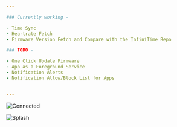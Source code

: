 ```yaml
---

### Currently working -

- Time Sync
- Heartrate Fetch
- Firmware Version Fetch and Compare with the InfiniTime Repo

### TODO -

- One Click Update Firmware
- App as a Foreground Service
- Notification Alerts
- Notification Allow/Block List for Apps


---
```


![Connected](https://user-images.githubusercontent.com/8670239/137468552-60d6f38f-7e34-41aa-a7a1-0d657078783a.png)

![Splash](https://user-images.githubusercontent.com/8670239/136773737-246049ac-dea9-42b6-a64c-7af0c59b4b72.png)


